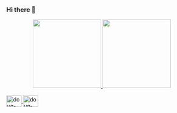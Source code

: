 ### Hi there 👋

<div align="center">
  <a href="https://github.com/douglasfrancamota">
  <img height="180em" src="https://github-readme-stats.vercel.app/api?username=douglasfrancamota&show_icons=true&theme=dark&include_all_commits=true&count_private=true"/>
  <img height="180em" src="https://github-readme-stats.vercel.app/api/top-langs/?username=douglasfrancamota&layout=compact&langs_count=7&theme=dark"/>
</div>
<div style="display: inline_block"><br>
  <img align="center" alt="doug-html" height="30" width="40" src="https://cdn.jsdelivr.net/gh/devicons/devicon@v2.14.0/devicon.min.css">
  <img align="center" alt="doug-css" height="30" width="40" src="https://cdn.jsdelivr.net/gh/devicons/devicon@v2.14.0/devicon.min.css">
  

</div>



<!--
**douglasfrancamota/douglasfrancamota** is a ✨ _special_ ✨ repository because its `README.md` (this file) appears on your GitHub profile.

Here are some ideas to get you started:

- 🔭 I’m currently working on ...
- 🌱 I’m currently learning ...
- 👯 I’m looking to collaborate on ...
- 🤔 I’m looking for help with ...
- 💬 Ask me about ...
- 📫 How to reach me: ...
- 😄 Pronouns: ...
- ⚡ Fun fact: ...
-->

